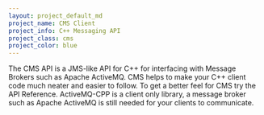 ```yaml
---
layout: project_default_md
project_name: CMS Client
project_info: C++ Messaging API
project_class: cms
project_color: blue
---
```


The CMS API is a JMS-like API for C++ for interfacing with Message Brokers such as Apache ActiveMQ. CMS helps to make your C++ client code much neater and easier to follow. To get a better feel for CMS try the API Reference. ActiveMQ-CPP is a client only library, a message broker such as Apache ActiveMQ is still needed for your clients to communicate.